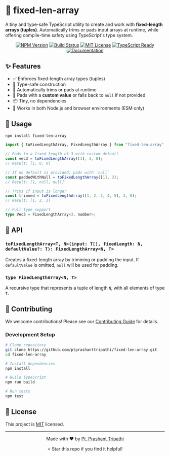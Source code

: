 # 📐 fixed-len-array

A tiny and type-safe TypeScript utility to create and work with **fixed-length
arrays (tuples)**. Automatically trims or pads input arrays at runtime, while
offering compile-time safety using TypeScript's type system.

<div align="center">
  <p>
    <a href="https://www.npmjs.com/package/fixed-len-array"><img src="https://img.shields.io/npm/v/fixed-len-array.svg" alt="NPM Version"/></a>
    <a href="https://github.com/ptprashanttripathi/fixed-len-array/actions"><img src="https://img.shields.io/github/actions/workflow/status/ptprashanttripathi/fixed-len-array/npm-publish.yml?branch=main" alt="Build Status"/></a>
    <a href="https://github.com/ptprashanttripathi/fixed-len-array/blob/main/LICENSE"><img src="https://img.shields.io/npm/l/fixed-len-array.svg" alt="MIT License"/></a>
    <a href="https://www.typescriptlang.org/"><img src="https://img.shields.io/badge/TypeScript-Ready-blue.svg" alt="TypeScript Ready"/></a>
    <a href="https://github.com/ptprashanttripathi/fixed-len-array/blob/main/docs"><img src="https://img.shields.io/badge/docs-available-brightgreen.svg" alt="Documentation"/></a>
  </p>
</div>

## ✨ Features

- ✅ Enforces fixed-length array types (tuples)
- 🧠 Type-safe construction
- 🔧 Automatically trims or pads at runtime
- 🔄 Pads with a **custom value** or falls back to `null` if not provided
- 📦 Tiny, no dependencies
- 🔁 Works in both Node.js and browser environments (ESM only)

## 🚀 Usage

```sh
npm install fixed-len-array
```

```ts
import { toFixedLengthArray, FixedLengthArray } from "fixed-len-array";

// Pads to a fixed length of 3 with custom default
const vec3 = toFixedLengthArray([1], 3, 0);
// Result: [1, 0, 0]

// If no default is provided, pads with `null`
const paddedWithNull = toFixedLengthArray([1], 3);
// Result: [1, null, null]

// Trims if input is longer
const trimmed = toFixedLengthArray([1, 2, 3, 4, 5], 3, 0);
// Result: [1, 2, 3]

// Full type support
type Vec3 = FixedLengthArray<3, number>;
```

## 🧪 API

### `toFixedLengthArray<T, N>(input: T[], fixedLength: N, defaultValue?: T): FixedLengthArray<N, T>`

Creates a fixed-length array by trimming or padding the input. If `defaultValue`
is omitted, `null` will be used for padding.

### `type FixedLengthArray<N, T>`

A recursive type that represents a tuple of length `N`, with all elements of
type `T`.

## 🤝 Contributing

We welcome contributions! Please see our [Contributing Guide](CONTRIBUTING.md)
for details.

### Development Setup

```bash
# Clone repository
git clone https://github.com/ptprashanttripathi/fixed-len-array.git
cd fixed-len-array

# Install dependencies
npm install

# Build TypeScript
npm run build

# Run tests
npm test
```

## 📄 License

This project is [MIT](LICENSE) licensed.

---

<div align="center">
<p>Made with ❤️ by <a href="https://github.com/ptprashanttripathi">Pt. Prashant Tripathi</a></p>
<p>⭐ Star this repo if you find it helpful!</p>
</div>
